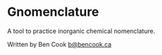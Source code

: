 # Gnomenclature

A tool to practice inorganic chemical nomenclature.

Written by Ben Cook <b@bencook.ca>

